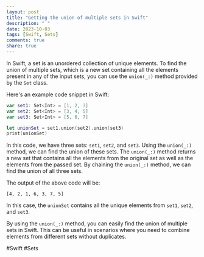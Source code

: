 ```yaml
---
layout: post
title: "Getting the union of multiple sets in Swift"
description: " "
date: 2023-10-03
tags: [Swift, Sets]
comments: true
share: true
---
```


In Swift, a set is an unordered collection of unique elements. To find the union of multiple sets, which is a new set containing all the elements present in any of the input sets, you can use the `union(_:)` method provided by the `Set` class.

Here's an example code snippet in Swift:

```swift
var set1: Set<Int> = [1, 2, 3]
var set2: Set<Int> = [3, 4, 5]
var set3: Set<Int> = [5, 6, 7]

let unionSet = set1.union(set2).union(set3)
print(unionSet)
```

In this code, we have three sets: `set1`, `set2`, and `set3`. Using the `union(_:)` method, we can find the union of these sets. The `union(_:)` method returns a new set that contains all the elements from the original set as well as the elements from the passed set. By chaining the `union(_:)` method, we can find the union of all three sets.

The output of the above code will be:

```
[4, 2, 1, 6, 3, 7, 5]
```

In this case, the `unionSet` contains all the unique elements from `set1`, `set2`, and `set3`.

By using the `union(_:)` method, you can easily find the union of multiple sets in Swift. This can be useful in scenarios where you need to combine elements from different sets without duplicates.

#Swift #Sets